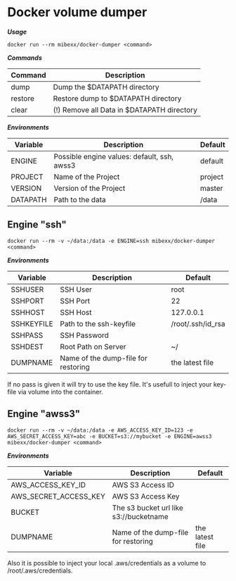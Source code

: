 Docker volume dumper
=====================

***Usage***  
```
docker run --rm mibexx/docker-dumper <command>
```

***Commands***

| Command | Description |
| -------- | ----------- |
| dump | Dump the $DATAPATH directory |
| restore | Restore dump to $DATAPATH directory |
| clear | (!) Remove all Data in $DATAPATH directory |


***Environments***  

| Variable | Description | Default |
| -------- | ----------- | ------- |
| ENGINE | Possible engine values: default, ssh, awss3 | default |
| PROJECT | Name of the Project | project |
| VERSION | Version of the Project | master |
| DATAPATH | Path to the data | /data |


Engine "ssh"
------------
```
docker run --rm -v ~/data:/data -e ENGINE=ssh mibexx/docker-dumper <command>
```

***Environments***

| Variable | Description | Default |
| -------- | ----------- | ------- |
| SSHUSER | SSH User | root |
| SSHPORT | SSH Port | 22 |
| SSHHOST | SSH Host | 127.0.0.1 |
| SSHKEYFILE | Path to the ssh-keyfile | /root/.ssh/id_rsa |
| SSHPASS | SSH Password |  |
| SSHDEST | Root Path on Server | ~/ |
| DUMPNAME | Name of the dump-file for restoring | the latest file |

If no pass is given it will try to use the key file. It's usefull to inject your key-file via volume into the container.


Engine "awss3"
------------
```
docker run --rm -v ~/data:/data -e AWS_ACCESS_KEY_ID=123 -e AWS_SECRET_ACCESS_KEY=abc -e BUCKET=s3://mybucket -e ENGINE=awss3 mibexx/docker-dumper <command>
```

***Environments***

| Variable | Description | Default |
| -------- | ----------- | ------- |
| AWS_ACCESS_KEY_ID | AWS S3 Access ID |  |
| AWS_SECRET_ACCESS_KEY | AWS S3 Access Key |  |
| BUCKET | The s3 bucket url like s3://bucketname |  |
| DUMPNAME | Name of the dump-file for restoring | the latest file |

Also it is possible to inject your local .aws/credentials as a volume to /root/.aws/credentials.